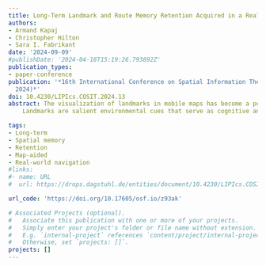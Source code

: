 ```yaml
---
title: Long-Term Landmark and Route Memory Retention Acquired in a Real-World Map-Aided Navigation Task (Short Paper)
authors:
- Armand Kapaj
- Christopher Hilton
- Sara I. Fabrikant
date: '2024-09-09'
#publishDate: '2024-04-18T15:19:26.793892Z'
publication_types:
- paper-conference
publication: '*16th International Conference on Spatial Information Theory (COSIT
  2024)*'
doi: 10.4230/LIPIcs.COSIT.2024.13
abstract: The visualization of landmarks in mobile maps has become a popular countermeasure to the negative effect navigation aids have on spatial learning. 
    Landmarks are salient environmental cues that serve as cognitive anchors during navigation, facilitating spatial memory formation and long-term retention. However, longitudinal studies assessing long-term spatial memory retention acquired during mobile map-assisted navigation in the real world and what role visualized landmarks play in this context are still scarce. We report on a longitudinal study to assess long-term spatial memory retention of wayfinders who, two years prior, navigated only once a real-world route prescribed with a mobile map aid enriched with visually salient task-relevant landmarks. We report preliminary results on their long-term memory retention of acquired landmark and route knowledge. We found that participants retained meaningful long-term landmark and route knowledge over the two-year study period. While landmark knowledge decreased over the test-retest sessions, gained route knowledge was unaffected. These ecologically valid results contribute to a better understanding of spatial memory formation and long-term retention after one route exposure through a real-world environment, aided by a mobile map enriched with salient landmarks.

tags:
- Long-term
- Spatial memory
- Retention
- Map-aided
- Real-world navigation
#links:
#- name: URL
#  url: https://drops.dagstuhl.de/entities/document/10.4230/LIPIcs.COSIT.2024.13

url_code: 'https://doi.org/10.17605/osf.io/z93ak'

# Associated Projects (optional).
#   Associate this publication with one or more of your projects.
#   Simply enter your project's folder or file name without extension.
#   E.g. `internal-project` references `content/project/internal-project/index.md`.
#   Otherwise, set `projects: []`.
projects: []
---
```

